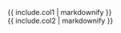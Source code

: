 <div class="row row-cols-sm-1 row-cols-md-2">
    <div class="col">
        {{ include.col1 | markdownify }}
    </div>
    <div class="col">
        {{ include.col2 | markdownify }}
    </div>
</div>
